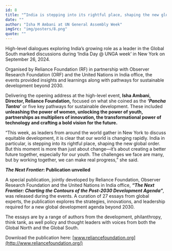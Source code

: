 ```yaml
---
id: 8
title: "“India is stepping into its rightful place, shaping the new global order”"
date: ""
author: "Isha M Ambani at UN General Assembly Week"
imgSrc: "img/posters/8.png"
quote: ""
---
```


High-level dialogues exploring India’s growing role as a leader in the Global South marked discussions during ‘India Day @ UNGA week’ in New York on September 26, 2024.

Organised by Reliance Foundation (RF) in partnership with Observer Research Foundation (ORF) and the United Nations in India office, the events provided insights and learnings along with pathways for sustainable development beyond 2030.

Delivering the opening address at the high-level event, **Isha Ambani, Director, Reliance Foundation,** focused on what she coined as the **_‘Pancha Tantra’_** or five key pathways for sustainable development. These included **unleashing the power of women, unlocking the power of youth, partnerships as multipliers of innovation, the transformational power of technology and crafting a bold vision for the future.**

“This week, as leaders from around the world gather in New York to discuss equitable development, it is clear that our world is changing rapidly. India in particular, is stepping into its rightful place, shaping the new global order. But this moment is more than just about change—it’s about creating a better future together, especially for our youth. The challenges we face are many, but by working together, we can make real progress,” she said.

**_The Next Frontier_: Publication unveiled**

A special publication, jointly developed by Reliance Foundation, Observer Research Foundation and the United Nations in India office, **_“The Next Frontier: Charting the Contours of the Post-2030 Development Agenda”_**_,_ was released during the events. A curation of 27 essays from global experts, the publication explores the strategies, innovations, and leadership required for a new global development agenda beyond 2030.

The essays are by a range of authors from the development, philanthropy, think tank, as well policy and thought leaders with voices from both the Global North and the Global South.

Download the publication here: [www.reliancefoundation.org](http://www.reliancefoundation.org/)
